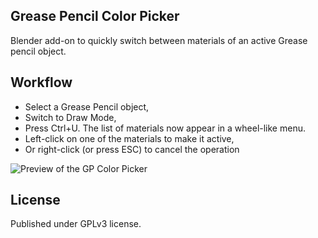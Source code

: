 ## Grease Pencil Color Picker

Blender add-on to quickly switch between materials of an active Grease pencil object.

## Workflow 

* Select a Grease Pencil object,
* Switch to Draw Mode,
* Press Ctrl+U. The list of materials now appear in a wheel-like menu.
* Left-click on one of the materials to make it active,
* Or right-click (or press ESC) to cancel the operation

![](docs/gcp_preview.png "Preview of the GP Color Picker")

## License

Published under GPLv3 license.